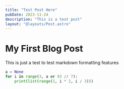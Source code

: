 ```yaml
---
title: "Test Post Here"
pubDate: 2023-11-24
description: "This is a test post"
layout: "@layouts/Post.astro"
---
```


# My First Blog Post

This is just a test to test markdown formatting features

```python
a = None
for i in range(3, a or 93 // 7):
    print(list(range(1, i * 2, i / 3)))
```
